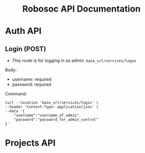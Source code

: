 <center><h1>Robosoc API Documentation</h1></center>

# Auth API

## Login (POST)
- This route is for logging in as admin.
``` base_url/services/login ```

Body:
- username: required
- password: required

Command:
```
curl --location 'base_url/services/login' \
--header 'Content-Type: application/json' \
--data '{
    "username":"username_of_admin",
    "password":"password_for_admin_control"
}'
```

# Projects API
